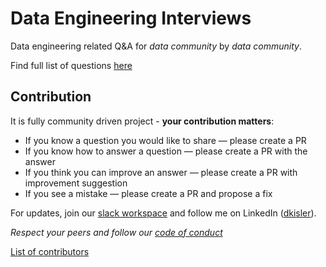 # Data Engineering Interviews

<!-- content -->

Data engineering related Q&A for *data community* by *data community*. 

Find full list of questions [here](https://www.data-engineering-interviews.org/questions/)

## Contribution

It is fully community driven project - **your contribution matters**:

- If you know a question you would like to share — please create a PR
- If you know how to answer a question — please create a PR with the answer
- If you think you can improve an answer — please create a PR with improvement suggestion
- If you see a mistake — please create a PR and propose a fix

For updates, join our <a href="https://join.slack.com/t/dataengineeri-dg22406/shared_invite/zt-eeydzktu-uJ2mc4a45OrtzDMqekiqDQ" target="_blank">slack workspace</a> and follow me on LinkedIn (<a href="https://www.linkedin.com/in/dkisler/" target="_blank">dkisler</a>).

*Respect your peers and follow our [code of conduct](CODE-OF-CONDUCT.md)*

<a href="https://github.com/kislerdm/data-engineering-interviews/contributors" target="_blank">List of contributors</a>